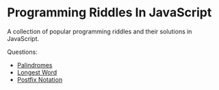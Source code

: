 # Programming Riddles In JavaScript

A collection of popular programming riddles and their solutions in JavaScript.

Questions:
- [Palindromes](palindromes)
- [Longest Word](longest&#32;word)
- [Postfix Notation](postfix-notation)


